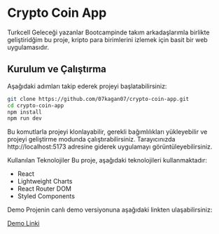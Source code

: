 # Crypto Coin App

Turkcell Geleceği yazanlar Bootcampinde takım arkadaşlarımla birlikte geliştiridğim bu proje, kripto para birimlerini izlemek için basit bir web uygulamasıdır.

## Kurulum ve Çalıştırma

Aşağıdaki adımları takip ederek projeyi başlatabilirsiniz:

```bash
git clone https://github.com/07kagan07/crypto-coin-app.git
cd crypto-coin-app
npm install
npm run dev
```

Bu komutlarla projeyi klonlayabilir, gerekli bağımlılıkları yükleyebilir ve projeyi geliştirme modunda çalıştırabilirsiniz. Tarayıcınızda http://localhost:5173 adresine giderek uygulamayı görüntüleyebilirsiniz.

Kullanılan Teknolojiler
Bu proje, aşağıdaki teknolojileri kullanmaktadır:

- React
- Lightweight Charts
- React Router DOM
- Styled Components

Demo
Projenin canlı demo versiyonuna aşağıdaki linkten ulaşabilirsiniz:

[Demo Linki](https://crypto-coin-app-flame.vercel.app/)
